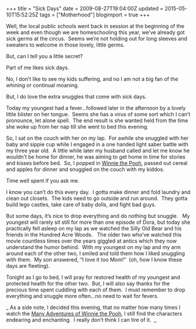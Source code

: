 +++
title = "Sick Days"
date = 2009-08-27T19:04:00Z
updated = 2015-05-10T15:52:25Z
tags = ["Motherhood"]
blogimport = true 
+++

 Well, the local public schools went back in session at the beginning of the week and even though we are homeschooling this year, we’ve already got sick germs at the circus.&#160; Seems we’re not holding out for long sleeves and sweaters to welcome in those lovely, little germs. 

But, can I tell you a little secret? 

Part of me likes sick days.

No, I don’t like to see my kids suffering, and no I am not a big fan of the whining or continual moaning.&#160; 

But, I do love the extra snuggles that come with sick days. 

Today my youngest had a fever…followed later in the afternoon by a lovely little blister on her tongue.&#160; Seems she has a virus of some sort which I can’t pronounce, let alone spell.&#160; The end result is she wanted held from the time she woke up from her nap till she went to bed this evening. 

So, I sat on the couch with her on my lap.&#160; For awhile she snuggled with her baby and sippie cup while I engaged in a one handed light saber battle with my three year old.&#160; A little while later my husband called and let me know he wouldn’t be home for dinner, he was aiming to get home in time for stories and kisses before bed.&#160; So, I popped in [Winnie the Pooh](http://www.amazon.com/Many-Adventures-Winnie-Pooh-Friendship/dp/B000OLGCF2/ref=sr_1_1?ie=UTF8&amp;s=dvd&amp;qid=1251428560&amp;sr=8-1), passed out cereal and apples for dinner and snuggled on the couch with my kiddos. 

Time well spent if you ask me. 

I know you can’t do this every day.&#160; I gotta make dinner and fold laundry and clean out closets.&#160; The kids need to go outside and run around.&#160; They gotta build lego castles, take care of baby dolls, and fight bad guys. 

But some days, it’s nice to drop everything and do nothing but snuggle.&#160;&#160; My youngest will rarely sit still for more than one episode of Dora, but today she practically fell asleep on my lap as we watched the Silly Old Bear and his friends in the Hundred Acre Woods.&#160;&#160; The older two who’ve watched this movie countless times over the years giggled at antics which they now understand the humor behind.&#160; With my youngest on my lap and my arm around each of the other two, I smiled and told them how I liked snuggling with them.&#160; My son answered, “I love it too Mom!”&#160; (oh, how I know these days are fleeting).

Tonight as I go to bed, I will pray for restored health of my youngest and protected health for the other two.&#160; But, I will also say thanks for the precious time spent cuddling with each of them.&#160; I must remember to drop everything and snuggle more often…no need to wait for fevers.&#160;&#160; 

_
As a side note, I decided this evening, that no matter how many times I watch the [Many Adventures of Winnie the Pooh](http://www.amazon.com/Many-Adventures-Winnie-Pooh-Friendship/dp/B000OLGCF2/ref=sr_1_1?ie=UTF8&amp;s=dvd&amp;qid=1251428560&amp;sr=8-1), I still find the characters endearing and enchanting.&#160; I really don’t think I can tire of it.&#160; 
_
